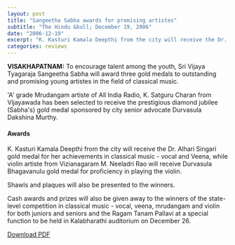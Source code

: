 ```yaml
---
layout: post
title: "Sangeetha Sabha awards for promising artistes"
subtitle: "The Hindu &bull; December 19, 2006"
date: "2006-12-19"
excerpt: "K. Kasturi Kamala Deepthi from the city will receive the Dr. Alhari Singari gold medal for her achievements in classical music - vocal and veena."
categories: reviews
---
```


**VISAKHAPATNAM:** To encourage talent among the youth, Sri Vijaya Tyagaraja Sangeetha Sabha will award three gold medals to outstanding and promising young artistes in the field of classical music.

'A' grade Mrudangam artiste of All India Radio, K. Satguru Charan from Vijayawada has been selected to receive the prestigious diamond jubilee (Sabha's) gold medal sponsored by city senior advocate Durvasula Dakshina Murthy.

#### Awards

K. Kasturi Kamala Deepthi from the city will receive the Dr. Alhari Singari gold medal for her achievements in classical music - vocal and Veena, while violin artiste from Vizianagaram M. Neeladri Rao will receive Durvasula Bhagavanulu gold medal for proficiency in playing the violin.

Shawls and plaques will also be presented to the winners.

Cash awards and prizes will also be given away to the winners of the state-level competition in classical music - vocal, veena, mrudangam and violin for both juniors and seniors and the Ragam Tanam Pallavi at a special function to be held in Kalabharathi auditorium on December 26.

[Download PDF]()
